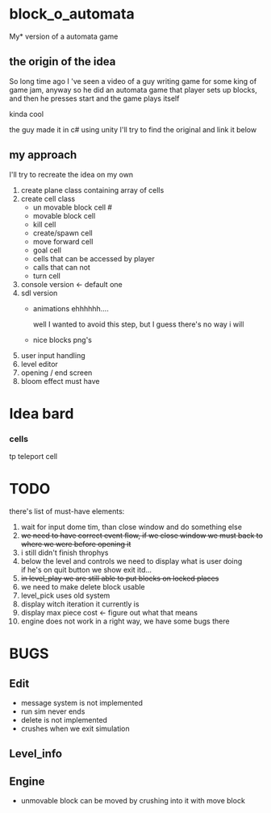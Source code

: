 # block_o_automata

My* version of a automata game

## the origin of the idea

So long time ago I 've seen a video of a guy writing game for some king of game jam, anyway so he did an automata game
that player sets up blocks, and then he presses start and the game plays itself

kinda cool

the guy made it in c# using unity I'll try to find the original and link it below

## my approach

I'll try to recreate the idea on my own

<ol>
<li> create plane class containing array of cells
<li> create cell class

- un movable block cell #
- movable block cell
- kill cell
- create/spawn cell
- move forward cell
- goal cell
- cells that can be accessed by player
- calls that can not
- turn cell

<li>console version <- default one  
<li>sdl version 

- animations ehhhhhh....

  well I wanted to avoid this step, but I guess there's no way i will
- nice blocks png's

<li> user input handling 
<li> level editor 
<li>opening / end screen

<li> bloom effect must have 
</ol>

# Idea bard

### cells

tp teleport cell

# TODO

there's list of must-have elements:
<ol>
<li> wait for input dome tim, than close window and do something else
<li> <del>we need to have correct event flow, if we close window we must back to where we were before opening it</del>
<li> i still didn't finish throphys
<li> below the level and controls we need to display what is user doing<br>
if he's on quit button we show exit itd...
<li> <del>in level_play we are still able to put blocks on locked places</del>
<li> we need to make delete block usable
<li> level_pick uses old system 
<li> display witch iteration it currently is
<li> display max piece cost <- figure out what that means
<li> engine does not work in a right way,
we have some bugs there  


</ol>

# BUGS

## Edit

- message system is not implemented
- run sim never ends 
- delete is not implemented
- crushes when we exit simulation 

## Level_info


## Engine 
- unmovable block can be moved by crushing into it with move block

